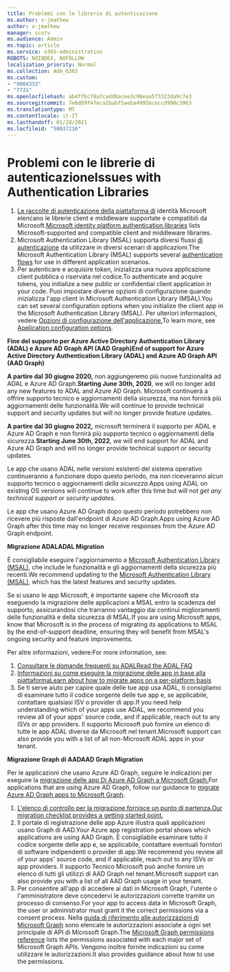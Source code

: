 ```yaml
---
title: Problemi con le librerie di autenticazione
ms.author: v-jmathew
author: v-jmathew
manager: scotv
ms.audience: Admin
ms.topic: article
ms.service: o365-administration
ROBOTS: NOINDEX, NOFOLLOW
localization_priority: Normal
ms.collection: Adm_O365
ms.custom:
- "9004333"
- "7731"
ms.openlocfilehash: ab4ffbc78a7cadd8acee3c98eaa5f3323da9c7e3
ms.sourcegitcommit: 7e6d89f47eca1babf5aeba4995bceccd990c3963
ms.translationtype: MT
ms.contentlocale: it-IT
ms.lasthandoff: 01/28/2021
ms.locfileid: "50037216"
---
```

# <a name="issues-with-authentication-libraries"></a><span data-ttu-id="1efd0-102">Problemi con le librerie di autenticazione</span><span class="sxs-lookup"><span data-stu-id="1efd0-102">Issues with Authentication Libraries</span></span>

1. <span data-ttu-id="1efd0-103">[Le raccolte di autenticazione della piattaforma di](https://docs.microsoft.com/azure/active-directory/develop/reference-v2-libraries) identità Microsoft elencano le librerie client e middleware supportate e compatibili da Microsoft.</span><span class="sxs-lookup"><span data-stu-id="1efd0-103">[Microsoft identity platform authentication libraries](https://docs.microsoft.com/azure/active-directory/develop/reference-v2-libraries) lists Microsoft-supported and compatible client and middleware libraries.</span></span>
2. <span data-ttu-id="1efd0-104">Microsoft Authentication Library (MSAL) supporta diversi flussi [di autenticazione](https://docs.microsoft.com/azure/active-directory/develop/msal-authentication-flows) da utilizzare in diversi scenari di applicazioni.</span><span class="sxs-lookup"><span data-stu-id="1efd0-104">The Microsoft Authentication Library (MSAL) supports several [authentication flows](https://docs.microsoft.com/azure/active-directory/develop/msal-authentication-flows) for use in different application scenarios.</span></span>
3. <span data-ttu-id="1efd0-105">Per autenticare e acquisire token, inizializza una nuova applicazione client pubblica o riservata nel codice.</span><span class="sxs-lookup"><span data-stu-id="1efd0-105">To authenticate and acquire tokens, you initialize a new public or confidential client application in your code.</span></span> <span data-ttu-id="1efd0-106">Puoi impostare diverse opzioni di configurazione quando inizializza l'app client in Microsoft Authentication Library (MSAL).</span><span class="sxs-lookup"><span data-stu-id="1efd0-106">You can set several configuration options when you initialize the client app in the Microsoft Authentication Library (MSAL).</span></span> <span data-ttu-id="1efd0-107">Per ulteriori informazioni, vedere [Opzioni di configurazione dell'applicazione.](https://docs.microsoft.com/azure/active-directory/develop/msal-client-application-configuration)</span><span class="sxs-lookup"><span data-stu-id="1efd0-107">To learn more, see [Application configuration options](https://docs.microsoft.com/azure/active-directory/develop/msal-client-application-configuration).</span></span>

<span data-ttu-id="1efd0-108">**Fine del supporto per Azure Active Directory Authentication Library (ADAL) e Azure AD Graph API (AAD Graph)**</span><span class="sxs-lookup"><span data-stu-id="1efd0-108">**End of support for Azure Active Directory Authentication Library (ADAL) and Azure AD Graph API (AAD Graph)**</span></span>

<span data-ttu-id="1efd0-109">**A partire dal 30 giugno 2020,** non aggiungeremo più nuove funzionalità ad ADAL e Azure AD Graph.</span><span class="sxs-lookup"><span data-stu-id="1efd0-109">**Starting June 30th, 2020**, we will no longer add any new features to ADAL and Azure AD Graph.</span></span> <span data-ttu-id="1efd0-110">Microsoft continuerà a offrire supporto tecnico e aggiornamenti della sicurezza, ma non fornirà più aggiornamenti delle funzionalità.</span><span class="sxs-lookup"><span data-stu-id="1efd0-110">We will continue to provide technical support and security updates but will no longer provide feature updates.</span></span>

<span data-ttu-id="1efd0-111">**A partire dal 30 giugno 2022,** microsoft terminerà il supporto per ADAL e Azure AD Graph e non fornirà più supporto tecnico o aggiornamenti della sicurezza.</span><span class="sxs-lookup"><span data-stu-id="1efd0-111">**Starting June 30th, 2022**, we will end support for ADAL and Azure AD Graph and will no longer provide technical support or security updates.</span></span>

<span data-ttu-id="1efd0-112">Le app che usano ADAL nelle versioni esistenti del sistema operativo continueranno a funzionare dopo questo periodo, ma non riceveranno alcun supporto tecnico o aggiornamenti *della sicurezza.*</span><span class="sxs-lookup"><span data-stu-id="1efd0-112">Apps using ADAL on existing OS versions will continue to work after this time but will not *get any technical support or security updates*.</span></span>

<span data-ttu-id="1efd0-113">Le app che usano Azure AD Graph dopo questo periodo potrebbero non ricevere più risposte dall'endpoint di Azure AD Graph.</span><span class="sxs-lookup"><span data-stu-id="1efd0-113">Apps using Azure AD Graph after this time may no longer receive responses from the Azure AD Graph endpoint.</span></span>

<span data-ttu-id="1efd0-114">**Migrazione ADAL**</span><span class="sxs-lookup"><span data-stu-id="1efd0-114">**ADAL Migration**</span></span>

<span data-ttu-id="1efd0-115">È consigliabile eseguire l'aggiornamento a [Microsoft Authentication Library (MSAL)](https://docs.microsoft.com/azure/active-directory/develop/v2-overview), che include le funzionalità e gli aggiornamenti della sicurezza più recenti.</span><span class="sxs-lookup"><span data-stu-id="1efd0-115">We recommend updating to the [Microsoft Authentication Library (MSAL)](https://docs.microsoft.com/azure/active-directory/develop/v2-overview), which has the latest features and security updates.</span></span>

<span data-ttu-id="1efd0-116">Se si usano le app Microsoft, è importante sapere che Microsoft sta eseguendo la migrazione delle applicazioni a MSAL entro la scadenza del supporto, assicurandosi che trarranno vantaggio dai continui miglioramenti delle funzionalità e della sicurezza di MSAL.</span><span class="sxs-lookup"><span data-stu-id="1efd0-116">If you are using Microsoft apps, know that Microsoft is in the process of migrating its applications to MSAL by the end-of-support deadline, ensuring they will benefit from MSAL's ongoing security and feature improvements.</span></span>

<span data-ttu-id="1efd0-117">Per altre informazioni, vedere:</span><span class="sxs-lookup"><span data-stu-id="1efd0-117">For more information, see:</span></span>

1. [<span data-ttu-id="1efd0-118">Consultare le domande frequenti su ADAL</span><span class="sxs-lookup"><span data-stu-id="1efd0-118">Read the ADAL FAQ</span></span>](https://docs.microsoft.com/azure/active-directory/develop/msal-migration#frequently-asked-questions-faq)
2. [<span data-ttu-id="1efd0-119">Informazioni su come eseguire la migrazione delle app in base alla piattaforma</span><span class="sxs-lookup"><span data-stu-id="1efd0-119">Learn about how to migrate apps on a per-platform basis</span></span>](https://docs.microsoft.com/azure/active-directory/develop/msal-migration#frequently-asked-questions-faq)
3. <span data-ttu-id="1efd0-120">Se ti serve aiuto per capire quale delle tue app usa ADAL, ti consigliamo di esaminare tutto il codice sorgente delle tue app e, se applicabile, contattare qualsiasi ISV o provider di app.</span><span class="sxs-lookup"><span data-stu-id="1efd0-120">If you need help understanding which of your apps use ADAL, we recommend you review all of your apps' source code, and if applicable, reach out to any ISVs or app providers.</span></span> <span data-ttu-id="1efd0-121">Il supporto Microsoft può fornire un elenco di tutte le app ADAL diverse da Microsoft nel tenant.</span><span class="sxs-lookup"><span data-stu-id="1efd0-121">Microsoft support can also provide you with a list of all non-Microsoft ADAL apps in your tenant.</span></span>

<span data-ttu-id="1efd0-122">**Migrazione Graph di AAD**</span><span class="sxs-lookup"><span data-stu-id="1efd0-122">**AAD Graph Migration**</span></span>

<span data-ttu-id="1efd0-123">Per le applicazioni che usano Azure AD Graph, seguire le indicazioni per eseguire la [migrazione delle app Di Azure AD Graph a Microsoft Graph.](https://docs.microsoft.com/graph/migrate-azure-ad-graph-overview)</span><span class="sxs-lookup"><span data-stu-id="1efd0-123">For applications that are using Azure AD Graph, follow our guidance to [migrate Azure AD Graph apps to Microsoft Graph](https://docs.microsoft.com/graph/migrate-azure-ad-graph-overview).</span></span>

1. [<span data-ttu-id="1efd0-124">L'elenco di controllo per la migrazione fornisce un punto di partenza.</span><span class="sxs-lookup"><span data-stu-id="1efd0-124">Our migration checklist provides a getting started point.</span></span>](https://docs.microsoft.com/graph/migrate-azure-ad-graph-planning-checklist)
2. <span data-ttu-id="1efd0-125">Il portale di registrazione delle app Azure illustra quali applicazioni usano Graph di AAD.</span><span class="sxs-lookup"><span data-stu-id="1efd0-125">Your Azure app registration portal shows which applications are using AAD Graph.</span></span> <span data-ttu-id="1efd0-126">È consigliabile esaminare tutto il codice sorgente delle app e, se applicabile, contattare eventuali fornitori di software indipendenti o provider di app.</span><span class="sxs-lookup"><span data-stu-id="1efd0-126">We recommend you review all of your apps' source code, and if applicable, reach out to any ISVs or app providers.</span></span> <span data-ttu-id="1efd0-127">Il supporto Tecnico Microsoft può anche fornire un elenco di tutti gli utilizzi di AAD Graph nel tenant.</span><span class="sxs-lookup"><span data-stu-id="1efd0-127">Microsoft support can also provide you with a list of all AAD Graph usage in your tenant.</span></span>
3. <span data-ttu-id="1efd0-128">Per consentire all'app di accedere ai dati in Microsoft Graph, l'utente o l'amministratore deve concedervi le autorizzazioni corrette tramite un processo di consenso.</span><span class="sxs-lookup"><span data-stu-id="1efd0-128">For your app to access data in Microsoft Graph, the user or administrator must grant it the correct permissions via a consent process.</span></span> <span data-ttu-id="1efd0-129">Nella [guida di riferimento alle autorizzazioni di Microsoft Graph](https://docs.microsoft.com/graph/permissions-reference) sono elencate le autorizzazioni associate a ogni set principale di API di Microsoft Graph.</span><span class="sxs-lookup"><span data-stu-id="1efd0-129">The [Microsoft Graph permissions reference](https://docs.microsoft.com/graph/permissions-reference) lists the permissions associated with each major set of Microsoft Graph APIs.</span></span> <span data-ttu-id="1efd0-130">Vengono inoltre fornite indicazioni su come utilizzare le autorizzazioni.</span><span class="sxs-lookup"><span data-stu-id="1efd0-130">It also provides guidance about how to use the permissions.</span></span>
